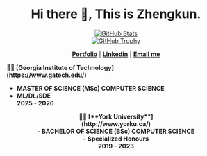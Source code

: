 <!--
**zklou/zklou** is a ✨ _special_ ✨ repository because its `README.md` (this file) appears on your GitHub profile.

Here are some ideas to get you started:

- 🔭 I’m currently working on ...
- 🌱 I’m currently learning ...
- 👯 I’m looking to collaborate on ...
- 🤔 I’m looking for help with ...
- 💬 Ask me about ...
- 📫 How to reach me: ...
- 😄 Pronouns: ...
- ⚡ Fun fact: ...
-->

<div>
<h1 align="center">Hi there 👋, This is Zhengkun.</h1>
</div>  
<p align="center">
  <a href="https://github.com/zklou"><img src="https://github-readme-stats.vercel.app/api?username=zklou&hide_border=true&show_icons=true" alt="GitHub Stats"></a></br>
  <a href="https://github.com/zklou"><img src="https://github-profile-trophy.vercel.app/?username=zklou&row=2&column=3&margin-w=10&margin-h=15" alt="GitHub Trophy"></a>
</p>
<p align="center">
  <strong><a href="https://zklou.github.io/Portfolio/">Portfolio</a></strong> |
  <strong><a href="https://www.linkedin.com/in/zhengkun-lou/">Linkedin</a></strong> |
  <strong><a href="mailto:ZhengkunLou@gmail.com">Email me</a></strong>
</p>
<p align="center">
<strong>
  
  👨‍🎓 [**Georgia Institute of Technology**]<br>
  (https://www.gatech.edu/) <br>
  - MASTER OF SCIENCE (MSc) COMPUTER SCIENCE <br>
  - ML/DL/SDE <br>
   2025 - 2026 <br>
  <p align="center">
  👨‍🎓 [**York University**]<br>
  (http://www.yorku.ca/) <br>
  - BACHELOR OF SCIENCE (BSc) COMPUTER SCIENCE <br>
  - Specialized Honours <br>
   2019 - 2023 <br>
</strong><br><br>
</p>




